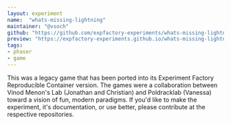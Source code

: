 ```yaml
---
layout: experiment
name:  "whats-missing-lightning"
maintainer: "@vsoch"
github: "https://github.com/expfactory-experiments/whats-missing-lightning"
preview: "https://expfactory-experiments.github.io/whats-missing-lightning"
tags:
- phaser
- game
---
```


This was a legacy game that has been ported into its Experiment Factory Reproducible Container version. The games were a collaboration between Vinod Menon's Lab (Jonathan and Christian) and Poldracklab (Vanessa) toward a vision of fun, modern paradigms. If you'd like to make the experiment, it's documentation, or use better, please contribute at the respective repositories.
